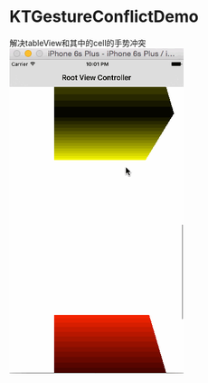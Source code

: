 # KTGestureConflictDemo
解决tableView和其中的cell的手势冲突
![](https://github.com/tujinqiu/KTGestureConflictDemo/blob/master/%E6%89%8B%E5%8A%BF%E5%86%B2%E7%AA%811.gif)
